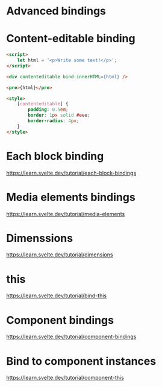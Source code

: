 # Advanced bindings

# Content-editable binding

```html
<script>
	let html = '<p>Write some text!</p>';
</script>

<div contenteditable bind:innerHTML={html} />

<pre>{html}</pre>

<style>
	[contenteditable] {
		padding: 0.5em;
		border: 1px solid #eee;
		border-radius: 4px;
	}
</style>

```

# Each block binding

<https://learn.svelte.dev/tutorial/each-block-bindings>

# Media elements bindings

<https://learn.svelte.dev/tutorial/media-elements>

# Dimenssions

<https://learn.svelte.dev/tutorial/dimensions>

# this

<https://learn.svelte.dev/tutorial/bind-this>

# Component bindings

<https://learn.svelte.dev/tutorial/component-bindings>

# Bind to component instances

<https://learn.svelte.dev/tutorial/component-this>

